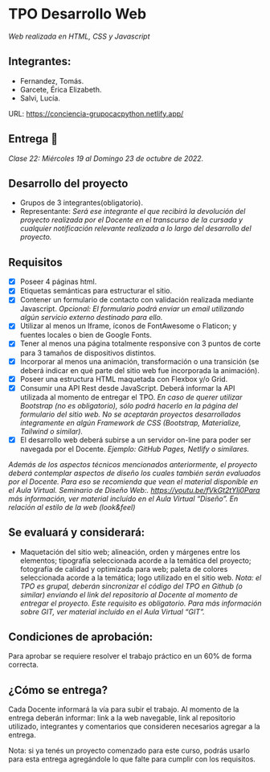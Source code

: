 # TPO Desarrollo Web
_Web realizada en HTML, CSS y Javascript_

## Integrantes:
- Fernandez, Tomás.
- Garcete, Érica Elizabeth.
- Salvi, Lucía.

URL: https://conciencia-grupocacpython.netlify.app/

## Entrega 🚀
_Clase 22: Miércoles 19 al Domingo 23 de octubre de 2022._

## Desarrollo del proyecto
- Grupos de 3 integrantes(obligatorio). 
- Representante: 
_Será ese integrante el que recibirá la devolución del proyecto realizada por el Docente en el transcurso de la cursada y cualquier notificación relevante realizada a lo largo del desarrollo del proyecto._

## Requisitos
- [x] Poseer 4 páginas html.
- [x] Etiquetas semánticas para estructurar el sitio.
- [x] Contener un formulario de contacto con validación realizada mediante Javascript. 
_Opcional: El formulario podrá enviar un email utilizando algún servicio externo destinado para ello._
- [x] Utilizar al menos un Iframe, íconos de FontAwesome o Flaticon; y fuentes locales o bien de Google Fonts.
- [X] Tener al menos una página totalmente responsive con 3 puntos de corte para 3 tamaños de dispositivos distintos.
- [x] Incorporar al menos una animación, transformación o una transición (se deberá indicar en qué parte del sitio web fue incorporada la animación).
- [x] Poseer una estructura HTML maquetada con Flexbox y/o Grid.
- [x] Consumir una API Rest desde JavaScript. Deberá informar la API utilizada al momento de entregar el TPO.
_En caso de querer utilizar Bootstrap (no es obligatorio), sólo podrá hacerlo en la página del formulario del sitio web. No se aceptarán proyectos desarrollados íntegramente en algún Framework de CSS (Bootstrap, Materialize, Tailwind o similar)._
- [x] El desarrollo web deberá subirse a un servidor on-line para poder ser navegada por el Docente. _Ejemplo: GitHub Pages, Netlify o similares._

_Además de los aspectos técnicos mencionados anteriormente, el proyecto deberá contemplar aspectos de diseño los cuales también serán evaluados por el Docente. Para eso se recomienda que vean el material disponible en el Aula Virtual. Seminario de Diseño Web:.  https://youtu.be/fVkGt2tYIj0Para más información, ver material incluído en el Aula Virtual “Diseño”. En relación al estilo de la web (look&feel)_

## Se evaluará y considerará: 
- Maquetación del sitio web; alineación, orden y márgenes entre los elementos; tipografía seleccionada acorde a la temática del proyecto; fotografía de calidad y optimizada para web; paleta de colores seleccionada acorde a la temática; logo utilizado en el sitio web.
_Nota: el TPO es grupal, deberán sincronizar el código del TPO en Github (o similar) enviando el link del repositorio al Docente al momento de entregar el proyecto. Este requisito es obligatorio. Para más información sobre GIT, ver material incluído en el Aula Virtual “GIT”._

## Condiciones de aprobación: 
Para aprobar se requiere resolver el trabajo práctico en un 60% de forma correcta.

## ¿Cómo se entrega?
Cada Docente informará la vía para subir el trabajo. Al momento de la entrega deberán informar: link a la web navegable, link al repositorio utilizado, integrantes y comentarios que consideren necesarios agregar a la entrega.

Nota: si ya tenés un proyecto comenzado para este curso, podrás usarlo para esta entrega agregándole lo que falte para cumplir con los requisitos.